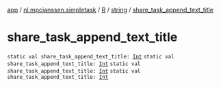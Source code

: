[app](../../../index.md) / [nl.mpcjanssen.simpletask](../../index.md) / [R](../index.md) / [string](index.md) / [share_task_append_text_title](.)

# share_task_append_text_title

`static val share_task_append_text_title: `[`Int`](https://kotlinlang.org/api/latest/jvm/stdlib/kotlin/-int/index.html)
`static val share_task_append_text_title: `[`Int`](https://kotlinlang.org/api/latest/jvm/stdlib/kotlin/-int/index.html)
`static val share_task_append_text_title: `[`Int`](https://kotlinlang.org/api/latest/jvm/stdlib/kotlin/-int/index.html)
`static val share_task_append_text_title: `[`Int`](https://kotlinlang.org/api/latest/jvm/stdlib/kotlin/-int/index.html)
